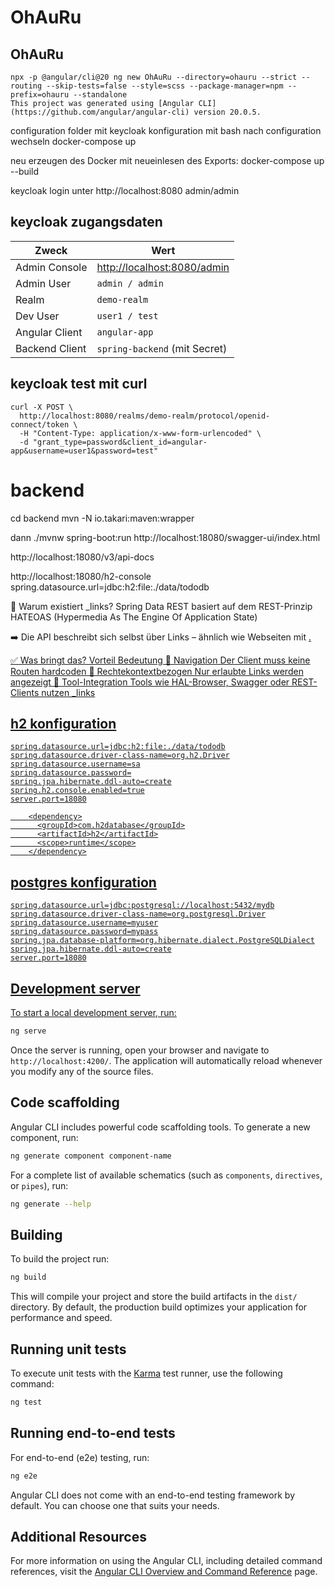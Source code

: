 # OhAuRu
## OhAuRu


```
npx -p @angular/cli@20 ng new OhAuRu --directory=ohauru --strict --routing --skip-tests=false --style=scss --package-manager=npm --prefix=ohauru --standalone
This project was generated using [Angular CLI](https://github.com/angular/angular-cli) version 20.0.5.
```



configuration folder mit keycloak konfiguration
mit bash nach configuration wechseln
docker-compose up

neu erzeugen des Docker mit neueinlesen des Exports: docker-compose up --build

keycloak login unter http://localhost:8080   admin/admin



## keycloak zugangsdaten
| Zweck          | Wert                                                       |
| -------------- | ---------------------------------------------------------- |
| Admin Console  | [http://localhost:8080/admin](http://localhost:8080/admin) |
| Admin User     | `admin / admin`                                            |
| Realm          | `demo-realm`                                               |
| Dev User       | `user1 / test`                                             |
| Angular Client | `angular-app`                                              |
| Backend Client | `spring-backend` (mit Secret)                              |


## keycloak test mit curl
```
curl -X POST \
  http://localhost:8080/realms/demo-realm/protocol/openid-connect/token \
  -H "Content-Type: application/x-www-form-urlencoded" \
  -d "grant_type=password&client_id=angular-app&username=user1&password=test"
```



# backend
cd backend
mvn -N io.takari:maven:wrapper

dann
./mvnw spring-boot:run
http://localhost:18080/swagger-ui/index.html

http://localhost:18080/v3/api-docs

http://localhost:18080/h2-console
spring.datasource.url=jdbc:h2:file:./data/tododb


🧠 Warum existiert _links?
Spring Data REST basiert auf dem REST-Prinzip HATEOAS
(Hypermedia As The Engine Of Application State)

➡️ Die API beschreibt sich selbst über Links – ähnlich wie Webseiten mit <a href>.

✅ Was bringt das?
Vorteil	Bedeutung
🔁 Navigation	Der Client muss keine Routen hardcoden
🔐 Rechtekontextbezogen	Nur erlaubte Links werden angezeigt
🔧 Tool-Integration	Tools wie HAL-Browser, Swagger oder REST-Clients nutzen _links


## h2 konfiguration
```
spring.datasource.url=jdbc:h2:file:./data/tododb
spring.datasource.driver-class-name=org.h2.Driver
spring.datasource.username=sa
spring.datasource.password=
spring.jpa.hibernate.ddl-auto=create
spring.h2.console.enabled=true
server.port=18080
```

```
    <dependency>
      <groupId>com.h2database</groupId>
      <artifactId>h2</artifactId>
      <scope>runtime</scope>
    </dependency>
```

## postgres konfiguration
```
spring.datasource.url=jdbc:postgresql://localhost:5432/mydb
spring.datasource.driver-class-name=org.postgresql.Driver
spring.datasource.username=myuser
spring.datasource.password=mypass
spring.jpa.database-platform=org.hibernate.dialect.PostgreSQLDialect
spring.jpa.hibernate.ddl-auto=create
server.port=18080
```

## Development server

To start a local development server, run:

```bash
ng serve
```

Once the server is running, open your browser and navigate to `http://localhost:4200/`. The application will automatically reload whenever you modify any of the source files.

## Code scaffolding

Angular CLI includes powerful code scaffolding tools. To generate a new component, run:

```bash
ng generate component component-name
```

For a complete list of available schematics (such as `components`, `directives`, or `pipes`), run:

```bash
ng generate --help
```

## Building

To build the project run:

```bash
ng build
```

This will compile your project and store the build artifacts in the `dist/` directory. By default, the production build optimizes your application for performance and speed.

## Running unit tests

To execute unit tests with the [Karma](https://karma-runner.github.io) test runner, use the following command:

```bash
ng test
```

## Running end-to-end tests

For end-to-end (e2e) testing, run:

```bash
ng e2e
```

Angular CLI does not come with an end-to-end testing framework by default. You can choose one that suits your needs.

## Additional Resources

For more information on using the Angular CLI, including detailed command references, visit the [Angular CLI Overview and Command Reference](https://angular.dev/tools/cli) page.
